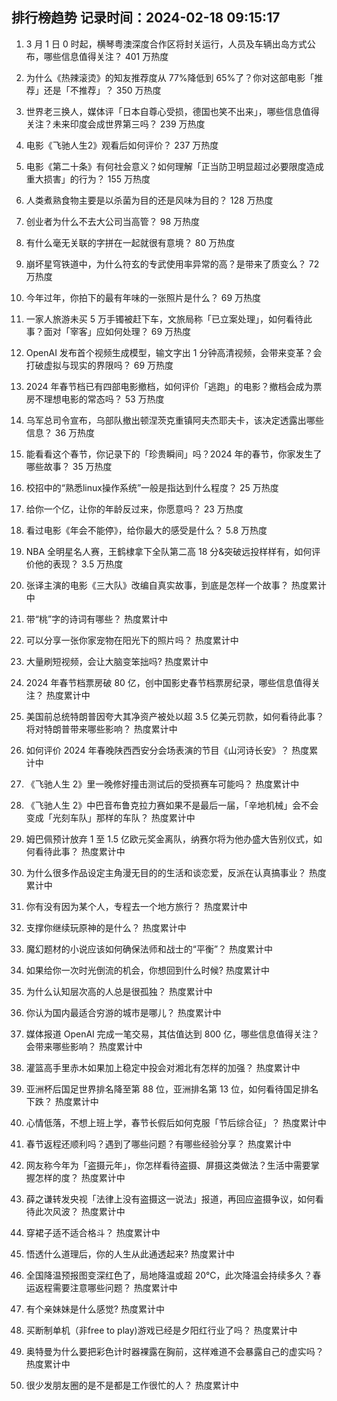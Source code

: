 
## 排行榜趋势 记录时间：2024-02-18 09:15:17
  
  1. 3 月 1 日 0 时起，横琴粤澳深度合作区将封关运行，人员及车辆出岛方式公布，哪些信息值得关注？ 401 万热度
    
  2. 为什么《热辣滚烫》的知友推荐度从 77%降低到 65%了？你对这部电影「推荐」还是「不推荐」？ 350 万热度
    
  3. 世界老三换人，媒体评「日本自尊心受损，德国也笑不出来」，哪些信息值得关注？未来印度会成世界第三吗？ 239 万热度
    
  4. 电影《飞驰人生2》观看后如何评价？ 237 万热度
    
  5. 电影《第二十条》有何社会意义？如何理解「正当防卫明显超过必要限度造成重大损害」的行为？ 155 万热度
    
  6. 人类煮熟食物主要是以杀菌为目的还是风味为目的？ 128 万热度
    
  7. 创业者为什么不去大公司当高管？ 98 万热度
    
  8. 有什么毫无关联的字拼在一起就很有意境？ 80 万热度
    
  9. 崩坏星穹铁道中，为什么符玄的专武使用率异常的高？是带来了质变么？ 72 万热度
    
  10. 今年过年，你拍下的最有年味的一张照片是什么？ 69 万热度
    
  11. 一家人旅游未买 5 万手镯被赶下车，文旅局称「已立案处理」，如何看待此事？面对「宰客」应如何处理？ 69 万热度
    
  12. OpenAI 发布首个视频生成模型，输文字出 1 分钟高清视频，会带来变革？会打破虚拟与现实的界限吗？ 69 万热度
    
  13. 2024 年春节档已有四部电影撤档，如何评价「逃跑」的电影？撤档会成为票房不理想电影的常态吗？ 53 万热度
    
  14. 乌军总司令宣布，乌部队撤出顿涅茨克重镇阿夫杰耶夫卡，该决定透露出哪些信息？ 36 万热度
    
  15. 能看看这个春节，你记录下的「珍贵瞬间」吗？2024 年的春节，你家发生了哪些故事？ 35 万热度
    
  16. 校招中的“熟悉linux操作系统”一般是指达到什么程度？ 25 万热度
    
  17. 给你一个亿，让你的年龄反过来，你愿意吗？ 23 万热度
    
  18. 看过电影《年会不能停》，给你最大的感受是什么？ 5.8 万热度
    
  19. NBA 全明星名人赛，王鹤棣拿下全队第二高 18 分&突破远投样样有，如何评价他的表现？ 3.5 万热度
    
  20. 张译主演的电影《三大队》改编自真实故事，到底是怎样一个故事？ 热度累计中
    
  21. 带“桃”字的诗词有哪些？ 热度累计中
    
  22. 可以分享一张你家宠物在阳光下的照片吗？ 热度累计中
    
  23. 大量刷短视频，会让大脑变笨拙吗? 热度累计中
    
  24. 2024 年春节档票房破 80 亿，创中国影史春节档票房纪录，哪些信息值得关注？ 热度累计中
    
  25. 美国前总统特朗普因夸大其净资产被处以超 3.5 亿美元罚款，如何看待此事？将对特朗普带来哪些影响？ 热度累计中
    
  26. 如何评价 2024 年春晚陕西西安分会场表演的节目《山河诗长安》？ 热度累计中
    
  27. 《飞驰人生 2》里一晚修好撞击测试后的受损赛车可能吗？ 热度累计中
    
  28. 《飞驰人生 2》中巴音布鲁克拉力赛如果不是最后一届，「辛地机械」会不会变成「光刻车队」那样的车队？ 热度累计中
    
  29. 姆巴佩预计放弃 1 至 1.5 亿欧元奖金离队，纳赛尔将为他办盛大告别仪式，如何看待此事？ 热度累计中
    
  30. 为什么很多作品设定主角漫无目的的生活和谈恋爱，反派在认真搞事业？ 热度累计中
    
  31. 你有没有因为某个人，专程去一个地方旅行？ 热度累计中
    
  32. 支撑你继续玩原神的是什么？ 热度累计中
    
  33. 魔幻题材的小说应该如何确保法师和战士的“平衡”？ 热度累计中
    
  34. 如果给你一次时光倒流的机会，你想回到什么时候? 热度累计中
    
  35. 为什么认知层次高的人总是很孤独？ 热度累计中
    
  36. 你认为国内最适合穷游的城市是哪儿？ 热度累计中
    
  37. 媒体报道 OpenAI 完成一笔交易，其估值达到 800 亿，哪些信息值得关注？会带来哪些影响？ 热度累计中
    
  38. 灌篮高手里赤木如果加上稳定中投会对湘北有怎样的加强？ 热度累计中
    
  39. 亚洲杯后国足世界排名降至第 88 位，亚洲排名第 13 位，如何看待国足排名下跌？ 热度累计中
    
  40. 心情低落，不想上班上学，春节长假后如何克服「节后综合征」？ 热度累计中
    
  41. 春节返程还顺利吗？遇到了哪些问题？有哪些经验分享？ 热度累计中
    
  42. 网友称今年为「盗摄元年」，你怎样看待盗摄、屏摄这类做法？生活中需要掌握怎样的度？ 热度累计中
    
  43. 薛之谦转发央视「法律上没有盗摄这一说法」报道，再回应盗摄争议，如何看待此次风波？ 热度累计中
    
  44. 穿裙子适不适合格斗？ 热度累计中
    
  45. 悟透什么道理后，你的人生从此通透起来? 热度累计中
    
  46. 全国降温预报图变深红色了，局地降温或超 20℃，此次降温会持续多久？春运返程需要注意哪些问题？ 热度累计中
    
  47. 有个亲妹妹是什么感觉? 热度累计中
    
  48. 买断制单机（非free to play)游戏已经是夕阳红行业了吗？ 热度累计中
    
  49. 奥特曼为什么要把彩色计时器裸露在胸前，这样难道不会暴露自己的虚实吗？ 热度累计中
    
  50. 很少发朋友圈的是不是都是工作很忙的人？ 热度累计中
    